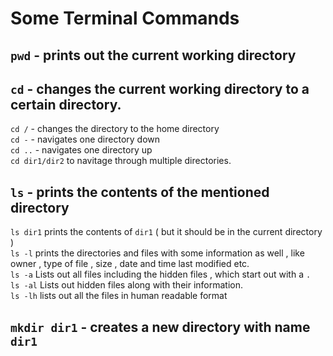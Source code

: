 # Some Terminal Commands 

## `pwd` - prints out the current working directory 
## `cd` - changes the current working directory to a certain directory.
   `cd /` - changes the directory to the home directory <br/>
   `cd -` - navigates one directory down <br/>
   `cd ..` - navigates one directory up <br/>
   `cd dir1/dir2` to navitage through multiple directories. <br/>
   
## `ls` - prints the contents of the mentioned directory
   `ls dir1` prints the contents of `dir1` ( but it should be in the current directory ) <br/>
   `ls -l` prints the directories and files with some information as well , like owner , type of file , size , date and time last modified etc. <br/>
   `ls -a` Lists out all files including the hidden files , which start out with a `.`  <br/>
   `ls -al` Lists out hidden files along with their information. <br/>
   `ls -lh` lists out all the files in human readable format 
   
## `mkdir dir1` - creates a new directory with name `dir1`
